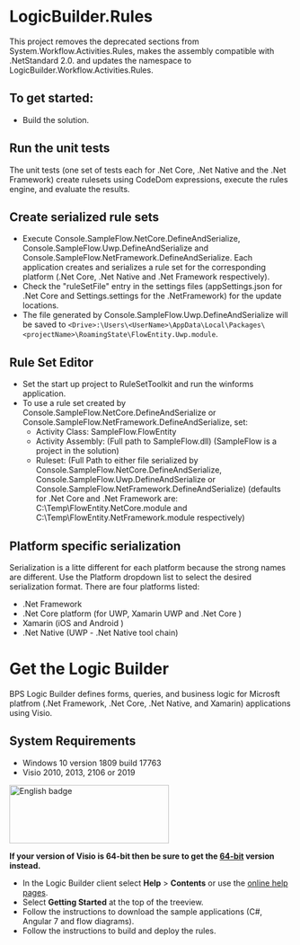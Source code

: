 # LogicBuilder.Rules
This project removes the deprecated sections from System.Workflow.Activities.Rules, makes the assembly compatible with .NetStandard 2.0. and updates the namespace to LogicBuilder.Workflow.Activities.Rules.

## To get started:
* Build the solution.

## Run the unit tests
The unit tests (one set of tests each for .Net Core, .Net Native and the .Net Framework) create rulesets using CodeDom expressions, execute the rules engine, and evaluate the results.

## Create serialized rule sets
* Execute Console.SampleFlow.NetCore.DefineAndSerialize, Console.SampleFlow.Uwp.DefineAndSerialize and Console.SampleFlow.NetFramework.DefineAndSerialize.  Each application creates and serializes a rule set for the corresponding platform (.Net Core, .Net Native and .Net Framework respectively).
* Check the "ruleSetFile" entry in the settings files (appSettings.json for .Net Core and Settings.settings for the .NetFramework) for the update locations.
* The file generated by Console.SampleFlow.Uwp.DefineAndSerialize will be saved to `<Drive>:\Users\<UserName>\AppData\Local\Packages\<projectName>\RoamingState\FlowEntity.Uwp.module`.

## Rule Set Editor
* Set the start up project to RuleSetToolkit and run the winforms application.
* To use a rule set created by Console.SampleFlow.NetCore.DefineAndSerialize or Console.SampleFlow.NetFramework.DefineAndSerialize, set:
  * Activity Class: SampleFlow.FlowEntity
  * Activity Assembly: (Full path to SampleFlow.dll) (SampleFlow is a project in the solution)
  * Ruleset: (Full Path to either file serialized by Console.SampleFlow.NetCore.DefineAndSerialize, Console.SampleFlow.Uwp.DefineAndSerialize or Console.SampleFlow.NetFramework.DefineAndSerialize) (defaults for .Net Core and .Net Framework are: C:\Temp\FlowEntity.NetCore.module and C:\Temp\FlowEntity.NetFramework.module respectively)

## Platform specific serialization
Serialization is a litte different for each platform because the strong names are different. Use the Platform dropdown list to select the desired serialization format. There are four platforms listed:

* .Net Framework
* .Net Core platform (for UWP, Xamarin UWP and .Net Core )
* Xamarin (iOS and Android )
* .Net Native (UWP - .Net Native tool chain)

# Get the Logic Builder
BPS Logic Builder defines forms, queries, and business logic for Microsft platfrom (.Net Framework, .Net Core, .Net Native, and Xamarin) applications using Visio.

## System Requirements
* Windows 10 version 1809 build 17763
* Visio 2010, 2013, 2106 or 2019

<a href='//www.microsoft.com/store/apps/9NGKP83G750J?ocid=badge'><img src='https://assets.windowsphone.com/85864462-9c82-451e-9355-a3d5f874397a/English_get-it-from-MS_InvariantCulture_Default.png' alt='English badge' width="284" height="104" style='width: 284px; height: 104px;'/></a>

**If your version of Visio is 64-bit then be sure to get the [64-bit](//www.microsoft.com/store/apps/9PBQ81MNWHLX) version instead.**
* In the Logic Builder client select **Help** > **Contents** or use the [online help pages](https://bpolicysolutions.com/pages/help/Home/BpsLogicBuilder.htm). 
* Select **Getting Started** at the top of the treeview.
* Follow the instructions to download the sample applications (C#, Angular 7 and flow diagrams).
* Follow the instructions to build and deploy the rules.
